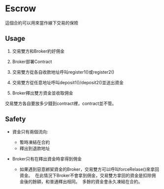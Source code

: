 # Escrow

這個合約可以用來當作線下交易的保險

## Usage

1. 交易雙方和Broker約好佣金

2. Broker部署Contract

3. 交易雙方從各自收款地址呼叫register1()或register2()

4. 交易雙方從任意地址呼叫deposit1()/deposit2()並送出資金

5. Broker釋出雙方資金並收取佣金

交易雙方各自要放多少錢到contract裡，contract並不管。

## Safety
* 資金只有兩個流向:
  * 暫時凍結在合約  
  * 釋出到退款地址

* Broker只有在釋出資金時拿得到佣金
  * 如果遇到惡意綁架資金的Broker，交易雙方可以呼叫forceRelase()來拿回資金。
  在此情況下Broker不會拿到佣金，交易雙方拿回的資金是扣除佣金後的餘額，和普通釋出相同。
  多餘的資金會永久凍結在合約。
